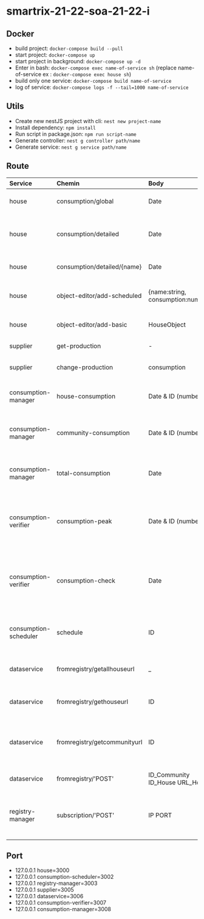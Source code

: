 # smartrix-21-22-soa-21-22-i

## Docker

- build project: `docker-compose build --pull`
- start project: `docker-compose up`
- start project in background: `docker-compose up -d`
- Enter in bash: `docker-compose exec name-of-service sh` (replace name-of-service ex : `docker-compose exec house sh`)
- build only one service: `docker-compose build name-of-service`
- log of service: `docker-compose logs -f --tail=1000 name-of-service`

## Utils
- Create new nestJS project with cli: `nest new project-name`
- Install dependency:  `npm install`
- Run script in package.json: `npm run script-name`
- Generate controller: `nest g controller path/name`
- Generate service: `nest g service path/name`

## Route

| Service       | Chemin      | Body            | Return     |Description            |
| :-------------|:--------    | :-----          |:--------   |:----------------------|
| house         | consumption/global | Date              | consommation (number)     | La consommation de la maison|
| house         | consumption/detailed | Date              | consommationByObject ([{name:string,consumption:number}])     | La consommation de chaque objet a l'heure donnée|
| house         | consumption/detailed/{name} | Date  | consommation (number)     | La consommation de l'objet|
| house         | object-editor/add-scheduled | {name:string, consumption:number}  | -    | Ajout un objet programmer par la smart grid|
| house         |object-editor/add-basic | HouseObject  | -    | Ajout d'un objet classique|
|supplier       | get-production   |-                | production (number)      | La production totale |
|supplier       | change-production   | consumption                | new production (number)      | Permet de changer la production |
| consumption-manager | house-consumption | Date & ID (number) | consommation (number) | La consommation de la maison d'un ID donné |
| consumption-manager | community-consumption | Date & ID (number) | consommation (number) | La consommation totale d'une communauté d'un ID donné |
| consumption-manager | total-consumption | Date | consommation (number) | La consommation totale de toutes les maisons |
| consumption-verifier | consumption-peak | Date & ID (number) | booléen (true si il y a un pic, false sinon) | Indique la présence d'un pic à une certaine date et pour une certaine communauté
| consumption-verifier | consumption-check | Date | booléen (true si consommation == production, false sinon) | Indique si la consommation de la grid a la même valeur que la production et sinon adapte la production
| consumption-scheduler | schedule | ID | Liste d'horaires (string[]) | Retourne une liste d'horaires pour une maison donnée
| dataservice | fromregistry/getallhouseurl | _ | Liste des URL (string[]) | Retourne la liste des URL de toutes les maisons
| dataservice | fromregistry/gethouseurl | ID | une URL (string) | Retourne l'URL de la maison d'un ID donné
| dataservice | fromregistry/getcommunityurl | ID | Liste des URL (string[]) | Retourne la liste des URL de toutes les maisons d'une communauté d'un ID donné
| dataservice | fromregistry/'POST' | ID_Community ID_House  URL_House | _ | Ajoute une nouvelle maison 
| registry-manager | subscription/'POST' | IP PORT | ID_House ID_Community  | Inscrit une nouvelle maison et retourne son ID et son ID de communauté

## Port
- 127.0.0.1 house=3000  
- 127.0.0.1 consumption-scheduler=3002  
- 127.0.0.1 registry-manager=3003   
- 127.0.0.1 supplier=3005  
- 127.0.0.1 dataservice=3006  
- 127.0.0.1 consumption-verifier=3007  
- 127.0.0.1 consumption-manager=3008  
